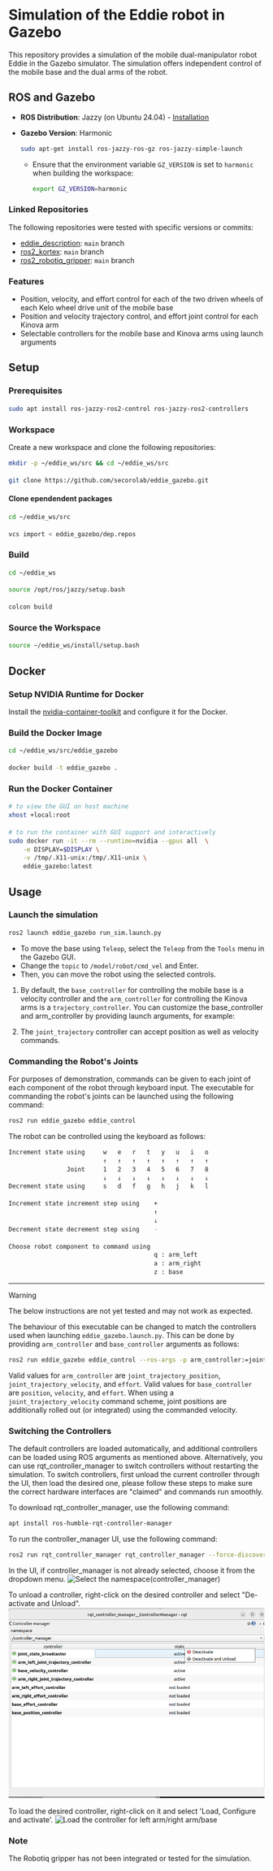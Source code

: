 # Simulation of the Eddie robot in Gazebo

This repository provides a simulation of the mobile dual-manipulator robot Eddie in the Gazebo
simulator. The simulation offers independent control of the mobile base and the dual arms of the
robot.

## ROS and Gazebo

- **ROS Distribution**: Jazzy (on Ubuntu 24.04) -
  [Installation](https://docs.ros.org/en/jazzy/Installation/Ubuntu-Install-Debs.html)
- **Gazebo Version**: Harmonic

  ```bash
  sudo apt-get install ros-jazzy-ros-gz ros-jazzy-simple-launch
  ```

  - Ensure that the environment variable `GZ_VERSION` is set to `harmonic` when building the
    workspace:

    ```bash
    export GZ_VERSION=harmonic
    ```

### Linked Repositories

The following repositories were tested with specific versions or commits:

- [eddie_description](https://github.com/secorolab/eddie_description.git): `main` branch
- [ros2_kortex](https://github.com/secorolab/ros2_kortex): `main` branch
- [ros2_robotiq_gripper](https://github.com/PickNikRobotics/ros2_robotiq_gripper.git): `main` branch

### Features

- Position, velocity, and effort control for each of the two driven wheels of each Kelo wheel drive
  unit of the mobile base
- Position and velocity trajectory control, and effort joint control for each Kinova arm
- Selectable controllers for the mobile base and Kinova arms using launch arguments

## Setup

### Prerequisites

```bash
sudo apt install ros-jazzy-ros2-control ros-jazzy-ros2-controllers
```

### Workspace

Create a new workspace and clone the following repositories:

```bash
mkdir -p ~/eddie_ws/src && cd ~/eddie_ws/src

git clone https://github.com/secorolab/eddie_gazebo.git
```

#### Clone ependendent packages

```bash
cd ~/eddie_ws/src

vcs import < eddie_gazebo/dep.repos
```

### Build

```bash
cd ~/eddie_ws

source /opt/ros/jazzy/setup.bash

colcon build
```

### Source the Workspace

```bash
source ~/eddie_ws/install/setup.bash
```

## Docker

### Setup NVIDIA Runtime for Docker

Install the [nvidia-container-toolkit](https://docs.nvidia.com/datacenter/cloud-native/container-toolkit/latest/install-guide.html) and configure it for the Docker.

### Build the Docker Image

```bash
cd ~/eddie_ws/src/eddie_gazebo

docker build -t eddie_gazebo .
```

### Run the Docker Container

```bash
# to view the GUI on host machine
xhost +local:root

# to run the container with GUI support and interactively
sudo docker run -it --rm --runtime=nvidia --gpus all  \
    -e DISPLAY=$DISPLAY \
    -v /tmp/.X11-unix:/tmp/.X11-unix \
    eddie_gazebo:latest
```

## Usage

### Launch the simulation

```bash
ros2 launch eddie_gazebo run_sim.launch.py
```

- To move the base using `Teleop`, select the `Teleop` from the `Tools` menu in the Gazebo GUI.
- Change the `topic` to `/model/robot/cmd_vel` and Enter.
- Then, you can move the robot using the selected controls.

1. By default, the `base_controller` for controlling the mobile base is a velocity controller and
   the `arm_controller` for controlling the Kinova arms is a `trajectory_controller`. You can
   customize the base_controller and arm_controller by providing launch arguments, for example:
<!--
    ```bash
    ros2 launch eddie_gazebo eddie_gazebo.launch.py arm_controller:=joint_trajectory base_controller:=position
    ```

    - Valid values for `arm_controller` are `joint_trajectory` and `effort`.
    - Valid values for `base_controller` are `position`, `velocity`, and `effort`. -->

2. The `joint_trajectory` controller can accept position as well as velocity commands.

### Commanding the Robot's Joints

For purposes of demonstration, commands can be given to each joint of each component of the robot
through keyboard input. The executable for commanding the robot's joints can be launched using the
following command:

```bash
ros2 run eddie_gazebo eddie_control
```

The robot can be controlled using the keyboard as follows:

```bash
Increment state using     w   e   r   t   y   u   i   o
                          ↑   ↑   ↑   ↑   ↑   ↑   ↑   ↑
                Joint     1   2   3   4   5   6   7   8
                          ↓   ↓   ↓   ↓   ↓   ↓   ↓   ↓
Decrement state using     s   d   f   g   h   j   k   l

Increment state increment step using    +
                                        ↑
                                        ↓
Decrement state decrement step using    -

Choose robot component to command using
                                        q : arm_left
                                        a : arm_right
                                        z : base
```

---
> [!WARNING]
> The below instructions are not yet tested and may not work as expected.

The behaviour of this executable can be changed to match the controllers used when launching
`eddie_gazebo.launch.py`. This can be done by providing `arm_controller` and `base_controller`
arguments as follows:

```bash
ros2 run eddie_gazebo eddie_control --ros-args -p arm_controller:=joint_trajectory_velocity -p base_controller:=velocity
```

Valid values for `arm_controller` are `joint_trajectory_position`, `joint_trajectory_velocity`, and
`effort`. Valid values for `base_controller` are `position`, `velocity`, and `effort`. When using a
`joint_trajectory_velocity` command scheme, joint positions are additionally rolled out (or
integrated) using the commanded velocity.

### Switching the Controllers

The default controllers are loaded automatically, and additional controllers can be loaded using ROS
arguments as mentioned above. Alternatively, you can use rqt_controller_manager to switch
controllers without restarting the simulation. To switch controllers, first unload the current
controller through the UI, then load the desired one, please follow these steps to make sure the
correct hardware interfaces are "claimed" and commands run smoothly.

To download rqt_controller_manager, use the following command:

```bash
apt install ros-humble-rqt-controller-manager
```

To run the controller_manager UI, use the following command:

```bash
ros2 run rqt_controller_manager rqt_controller_manager --force-discover
```

In the UI, if controller_manager is not already selected, choose it from the dropdown menu. ![Select
the namespace(controller_manager)](docs/images/namespace.png)

To unload a controller, right-click on the desired controller and select "De-activate and Unload".
![Unload the controller for left arm/right arm/base](docs/images/unload.png)

To load the desired controller, right-click on it and select 'Load, Configure and activate'. ![Load
the controller for left arm/right arm/base](docs/images/load.png)

### Note

The Robotiq gripper has not been integrated or tested for the simulation.

